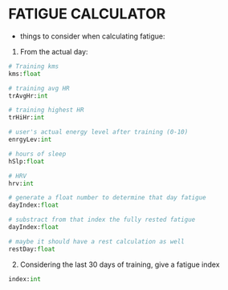 # FATIGUE CALCULATOR

- things to consider when calculating fatigue:
1. From the actual day:
```python
# Training kms
kms:float

# training avg HR
trAvgHr:int

# training highest HR
trHiHr:int

# user's actual energy level after training (0-10)
enrgyLev:int

# hours of sleep
hSlp:float

# HRV
hrv:int

# generate a float number to determine that day fatigue
dayIndex:float

# substract from that index the fully rested fatigue
dayIndex:float

# maybe it should have a rest calculation as well
restDay:float
```

2. Considering the last 30 days of training, give a fatigue index
```python
index:int
```